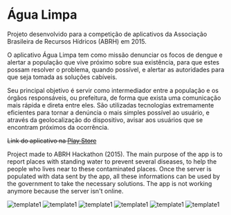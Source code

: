 # Água Limpa
Projeto desenvolvido para a competição de aplicativos da Associação Brasileira de Recursos Hídricos (ABRH) em 2015.

O aplicativo Água Limpa tem como missão denunciar os focos de dengue e alertar a população que vive próximo sobre sua existência, para que estes possam resolver o problema, quando possível, e alertar as autoridades para que seja tomada as soluções cabíveis.

Seu principal objetivo é servir como intermediador entre a população e os órgãos responsáveis, ou prefeitura, de forma que exista uma comunicação mais rápida e direta entre eles. São utilizadas tecnologias extremamente eficientes para tornar a denúncia o mais simples possível ao usuário, e através da geolocalização do dispositivo, avisar aos usuários que se encontram próximos da ocorrência.

~~Link do aplicativo na [Play Store](https://play.google.com/store/apps/details?id=felipe.com.br.aguaparatodos)~~

Project made to ABRH Hackathon (2015).
The main purpose of the app is to report places with standing water to prevent several diseases, to help the people who lives near to these contaminated places. Once the server is populated with data sent by the app, all these informations can be used by the government to take the necessary solutions.
The app is not working anymore because the server isn't online.

![template1](https://dl.dropboxusercontent.com/u/60579688/img_agua_limpa/1.png)
![template1](https://dl.dropboxusercontent.com/u/60579688/img_agua_limpa/2.png)
![template1](https://dl.dropboxusercontent.com/u/60579688/img_agua_limpa/3.png)
![template1](https://dl.dropboxusercontent.com/u/60579688/img_agua_limpa/4.png)
![template1](https://dl.dropboxusercontent.com/u/60579688/img_agua_limpa/5.png)
![template1](https://dl.dropboxusercontent.com/u/60579688/img_agua_limpa/6.png)
